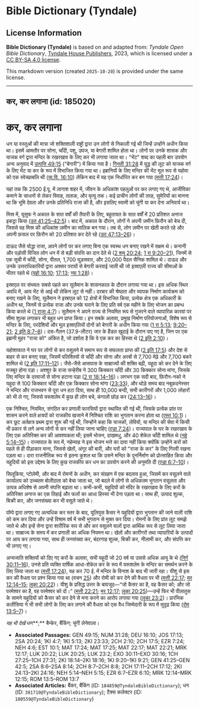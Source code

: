 # Bible Dictionary (Tyndale)

## License Information

**Bible Dictionary (Tyndale)** is based on and adapted from: _Tyndale Open Bible Dictionary_, [Tyndale House Publishers](https://tyndaleopenresources.com/), 2023, which is licensed under a [CC BY-SA 4.0 license](https://creativecommons.org/licenses/by-sa/4.0/legalcode.en).

This markdown version (created `2025-10-20`) is provided under the same license.



--------------------------------

## कर, कर लगाना (id: 185020)

कर, कर लगाना
============

धन या वस्तुओं की मात्रा जो शक्तिशाली राष्ट्रों द्वारा उन लोगों से निकाली गई थी जिन्हें उन्होंने अधीन किया था। इसमें आमतौर पर सोना, चाँदी, पशु, उपज, या बेगारी शामिल होता था। लोगों पर उनके शासक और याजक वर्ग द्वारा मन्दिर के रखरखाव के लिए कर भी लगाया जाता था। "भेंट" शब्द का पहली बार उपयोग अन्य अनुवाद में [उत्पत्ति 49:15](https://ref.ly/Gen49:15) ("बेगारी") में किया गया है। [गिनती 31:28](https://ref.ly/Num31:28) में युद्ध की लूट को याजक वर्ग के लिए भेंट या कर के रूप में विभाजित किया गया था। इब्रानियों के लिए मन्दिर की भेंट मूल रूप से यहोवा को एक स्वेच्छाबलि थी ([व्य.वि. 16:10](https://ref.ly/Deut16:10)) लेकिन बाद में यह एक निर्धारित कर बन गया ([मत्ती 17:24](https://ref.ly/Matt17:24))।

यहां तक कि 2500 ई.पू. में लागाश शहर में, जीवन के अधिकांश पहलुओं पर कर लगाए गए थे, आजीविका कमाने के साधनों से लेकर विवाह, तलाक, और मृत्यु तक। कई प्राचीन लोगों की तरह, सुमेरियों का मानना था कि भूमि देवता और उनके प्रतिनिधि राजा की है, और इसलिए स्वामी को चुंगी या कर देना अनिवार्य था।

मिस्र में, यूसुफ ने अकाल के सात वर्षों की तैयारी के लिए, बहुतायत के सात वर्षों में 20 प्रतिशत अनाज इकट्ठा किया ([उत 41:25–42:5](https://ref.ly/Gen41:25-Gen42:5))। बाद में, अकाल के दौरान, लोगों ने अपनी ज़मीन फ़िरौन को बेच दी, जिससे वह मिस्र की अधिकांश ज़मीन का मालिक बन गया। तब से, लोग ज़मीन पर खेती करते रहे और अपनी फ़सल पर फ़िरौन को 20 प्रतिशत कर देते रहे ([उत 47:13–26](https://ref.ly/Gen47:13-Gen47:26))।

दाऊद जैसे योद्धा राजा, अपने लोगों पर कर लगाए बिना एक स्वस्थ धन बनाए रखने में सक्षम थे। कनानी और पड़ोसी विजित लोग धन में से बड़ी संपत्ति का दान देते थे ([2 शमू](https://ref.ly/2Sam8:6-2Sam8:14) [20:24](https://ref.ly/2Sam20:24); [1 रा 9:20–21](https://ref.ly/1Kgs9:20-1Kgs9:21)), जिनमें से एक सूची में चाँदी, सोना, पीतल, 1,700 घुड़सवार, और 20,000 पैदल सैनिक शामिल थे। दाऊद और उनके उत्तराधिकारियों द्वारा अक्सर परायों से बेगारी करवाई जाती थी जो इस्राएली राज्य की सीमाओं के भीतर रहते थे ([यहो 16:10](https://ref.ly/Josh16:10); [17:13](https://ref.ly/Josh17:13); [न्या 1:28](https://ref.ly/Judg1:28))। 

इस्राएल पर संभवतः सबसे पहले कर सुलैमान के शासनकाल के दौरान लगाया गया था। इस अधिक स्थिर अवधि में, आय भेंट से आई थी लेकिन लूट से नहीं। दरबार की श्रेष्ठता और व्यापक निर्माण कार्यक्रम को बनाए रखने के लिए, सुलैमान ने इस्राएल को 12 क्षेत्रों में विभाजित किया, प्रत्येक क्षेत्र एक अधिकारी के अधीन था, जिनमें से प्रत्येक राजा और उनके घराने के लिए प्रति वर्ष एक महीने के लिए भोजन का प्रबन्ध किया करते थे ([1 राजा 4:7](https://ref.ly/1Kgs4:7))। सुलैमान ने अपने राज्य से नियमित रूप से गुजरने वाले व्यापारिक कारवां पर सीमा शुल्क लगाकर भी बहुत धन प्राप्त किया। इन सबके अलावा, प्रमुख निर्माण परियोजनाओं, विशेष रूप से मन्दिर के लिए, परदेशियों और मूल इस्राएलियों दोनों को बेगारी के अधीन किया गया ([1 रा 5:13](https://ref.ly/1Kgs5:13); [9:20–21](https://ref.ly/1Kgs9:20-1Kgs9:21); [2 इति 8:7–8](https://ref.ly/2Chr8:7-2Chr8:8))। दस\-गैलन (37\.9\-लीटर) जार के हैंडल खुदाई के दौरान पाए गए है, जिन पर एक इब्रानी मुहर "राजा को" अंकित है, जो दर्शाता है कि वे एक कर का हिस्सा थे ([2 इति 2:10](https://ref.ly/2Chr2:10))।

यहोशाफात ने घर पर लोगों से कर वसूलने में समान रूप से सफलता प्राप्त की ([2 इति 17:5](https://ref.ly/2Chr17:5)) और देश से बाहर से कर बनाए रखा, जिसमें पलिश्तियों से चाँदी और सोना और अरबों से 7,700 मेढ़े और 7,700 बकरे शामिल थे ([2 इति 17:11–12](https://ref.ly/2Chr17:11-2Chr17:12))। जैसे\-जैसे आसपास के साम्राज्यों की शक्ति बढ़ी, यहूदा को कर देने के लिए मजबूर होना पड़ा। अश्शूर के राजा सन्हेरीब ने 300 किक्कार चाँदी और 30 किक्कार सोना मांगा, जिसके लिए मन्दिर के दरवाजों से सोना हटाना पड़ा ([2 रा 18:14–16](https://ref.ly/2Kgs18:14-2Kgs18:16))। लगभग एक सदी बाद, फ़िरौन\-नको ने यहूदा से 100 किक्कार चाँदी और एक किक्कार सोना मांगा ([23:33](https://ref.ly/2Kgs23:33)), और थोड़े समय बाद नबूकदनेस्सर ने मन्दिर और राजभवन से पूरा धन हटा दिया, साथ ही 10,000 बन्दी, सभी कारीगरों और 1,000 लोहारों को भी ले गए, जिससे यरूशलेम में कुछ ही लोग बचे, कंगालों छोड़ कर ([24:13–16](https://ref.ly/2Kgs24:13-2Kgs24:16))। 

एक निश्चित, नियमित, संगठित कर प्रणाली फारसियों द्वारा स्थापित की गई थी, जिसके प्रत्येक प्रांत पर शासन करने वाले क्षत्रपों को राजकीय खजाने में निश्चित राशि का भुगतान करना होता था ([एस्त 10:1](https://ref.ly/Esth10:1))। कर छूट अर्तक्षत्र प्रथम द्वारा शुरू की गई थी, जिन्होंने कहा कि याजकों, लेवियों, या मन्दिर की सेवा में किसी भी प्रकार से लगे अन्य लोगों से कर नहीं लिया जाना चाहिए ([एज्रा 7:24](https://ref.ly/Ezra7:24))। राज्यपाल के घर के रखरखाव के लिए एक अतिरिक्त कर की आवश्यकता थी; इसमें भोजन, दाखमधु, और 40 शेकेल चाँदी शामिल थे ([नहे 5:14–15](https://ref.ly/Neh5:14-Neh5:15))। राज्यपाल के रूप में, नहेम्याह ने इस भोजन भत्ते का दावा नहीं किया क्योंकि उन्होंने करों को पहले से ही पीड़ाकार माना, जिससे खेतों, अंगूर की बारी, और घरों को "राजा के कर" के लिए गिरवी रखना पड़ता था। दारा राजनीतिक रूप से इतना कुशल था कि उसने मन्दिर के पुनर्निर्माण को प्रोत्साहित किया और यहूदियों को इस उद्देश्य के लिए कुछ राजकीय कर धन का उपयोग करने की अनुमति दी ([एज्रा 6:7–10](https://ref.ly/Ezra6:7-Ezra6:10))।

सिलूकिया, प्टोलेमी, और बाद में रोमनों के अधीन, कर संग्रहण में एक बदलाव हुआ, जिसमें कर वसूलने वाले कार्यालय को उच्चतम बोलीदाता को बेचा जाता था, जो बदले में लोगों से अधिकतम भुगतान वसूलता और उत्पन्न अधिशेष से अपनी संपत्ति बढ़ाता था। कभी\-कभी, यहूदियों को मंदिर के रखरखाव के लिए करों के अतिरिक्त अनाज का एक तिहाई और फलों का आधा हिस्सा भी देना पड़ता था। साथ ही, उत्पाद शुल्क, बिक्री कर, और जनसंख्या कर भी वसूले जाते थे।

पॉम्पे द्वारा लगाए गए अत्यधिक कर स्तर के बाद, यूलियुस कैसर ने यहूदियों द्वारा भुगतान की जाने वाली राशि को कम कर दिया और उन्हें विश्राम वर्ष में सभी भुगतान से मुक्त कर दिया। रोमनों के लिए प्रांत लूट समझे जाते थे और इन्हें सेना द्वारा शारीरिक रूप से और कर वसूलने वालों द्वारा आर्थिक रूप से लूट लिया जाता था। साम्राज्य के समय में कर प्रणाली का अधिक नियमन था। खेतों और कारीगरों तथा व्यापारियों के उत्पादों पर आय कर लगाया गया, साथ ही जनसंख्या कर, बंदरगाह शुल्क, बिक्री कर, नीलामी कर, और संपत्ति कर भी लगाए गए।

अन्यजाति शक्तियों को दिए गए करों के अलावा, सभी यहूदी जो 20 वर्ष या उससे अधिक आयु के थे ([निर्ग 30:11–16](https://ref.ly/Exod30:11-Exod30:16)), उनसे प्रति व्यक्ति वार्षिक आधा\-शेकेल कर के रूप में यरूशलेम के मन्दिर का समर्थन करने के लिए लिया जाता था ([मत्ती 17:24](https://ref.ly/Matt17:24)), यह कर 70 ई. में मन्दिर के विनाश के बाद भी जारी रहा। यीशु से इस कर की वैधता पर प्रश्न किया गया था (वचन [25](https://ref.ly/Matt17:25)) और रोमी को कर देने की वैधता पर भी ([मत्ती 22:17](https://ref.ly/Matt22:17); [मर 12:14–15](https://ref.ly/Mark12:14-Mark12:15); [लूका 20:22](https://ref.ly/Luke20:22))। यीशु के प्रसिद्ध उत्तर के बावजूद—“जो कैसर का है, वह कैसर को; और जो परमेश्वर का है, वह परमेश्वर को दो।” ([मत्ती 22:21](https://ref.ly/Matt22:21); [मर 12:17](https://ref.ly/Mark12:17); [लूका 20:25](https://ref.ly/Luke20:25))—उन्हें फिर भी पीलातुस के सामने यहूदियों को कैसर को कर देने से मना करने का आरोप लगाया गया ([लूका 23:2](https://ref.ly/Luke23:2))। प्रारंभिक कलीसिया ने भी सभी लोगों के लिए कर लगाने की वैधता को एक वैध जिम्मेदारी के रूप में सुदृढ़ किया ([रोम 13:5–7](https://ref.ly/Rom13:5-Rom13:7))। 

*यह भी देखें* धन**;** बैन्केर, बैंकिंग; चुंगी लेनेवाला।

* **Associated Passages:** GEN 49:15; NUM 31:28; DEU 16:10; JOS 17:13; 2SA 20:24; 1KI 4:7; 1KI 5:13; 2KI 23:33; 2CH 2:10; 2CH 17:5; EZR 7:24; NEH 4:6; EST 10:1; MAT 17:24; MAT 17:25; MAT 22:17; MAT 22:21; MRK 12:17; LUK 20:22; LUK 20:25; LUK 23:2; EXO 30:11–EXO 30:16; 1CH 27:25–1CH 27:31; 2KI 18:14–2KI 18:16; 1KI 9:20–1KI 9:21; GEN 41:25–GEN 42:5; 2SA 8:6–2SA 8:14; 2CH 8:7–2CH 8:8; 2CH 17:11–2CH 17:12; 2KI 24:13–2KI 24:16; NEH 5:14–NEH 5:15; EZR 6:7–EZR 6:10; MRK 12:14–MRK 12:15; ROM 13:5–ROM 13:7
* **Associated Articles:** बैंकर, बैंकिंग (ID: `184859@TyndaleBibleDictionary`); धन (ID: `381710@TyndaleBibleDictionary`); टैक्स कलेक्टर (ID: `180559@TyndaleBibleDictionary`)


